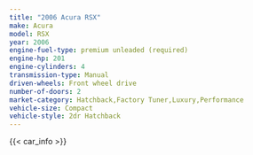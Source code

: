 ```yaml
---
title: "2006 Acura RSX"
make: Acura
model: RSX
year: 2006
engine-fuel-type: premium unleaded (required)
engine-hp: 201
engine-cylinders: 4
transmission-type: Manual
driven-wheels: Front wheel drive
number-of-doors: 2
market-category: Hatchback,Factory Tuner,Luxury,Performance
vehicle-size: Compact
vehicle-style: 2dr Hatchback
---
```


{{< car_info >}}
